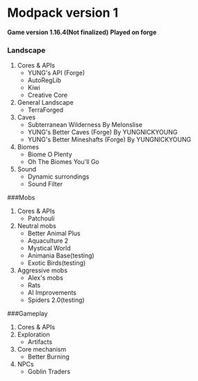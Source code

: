 # Modpack version 1

**Game version 1.16.4(Not finalized)**
**Played on forge**

### Landscape

1. Cores & APIs
    - YUNG's API (Forge)
    - AutoRegLib
    - Kiwi
    - Creative Core
2. General Landscape
    - TerraForged
3. Caves
    - Subterranean Wilderness By Melonslise
    - YUNG's Better Caves (Forge) By YUNGNICKYOUNG
    - YUNG's Better Mineshafts (Forge) By YUNGNICKYOUNG
4. Biomes
    - Biome O Plenty
    - Oh The Biomes You'll Go
5. Sound
    - Dynamic surrondings
    - Sound Filter
    
###Mobs
1. Cores & APIs
    - Patchouli
2. Neutral mobs
    - Better Animal Plus
    - Aquaculture 2
    - Mystical World
    - Animania Base(testing)
    - Exotic Birds(testing)
3. Aggressive mobs
    - Alex's mobs
    - Rats
    - AI Improvements
    - Spiders 2.0(testing)
    
###Gameplay

1. Cores & APIs
2. Exploration
    - Artifacts
3. Core mechanism
    - Better Burning
4. NPCs
    - Goblin Traders
    
    
